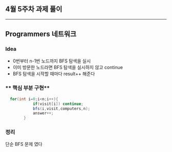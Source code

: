 ## 4월 5주차 과제 풀이
---
## Programmers 네트워크
### **Idea**
* 0번부터 n-1번 노드까지 BFS 탐색을 실시
* 이미 방문한 노드라면 BFS 탐색을 실시하지 않고 continue
* BFS 탐색을 시작할 때마다 result++ 해준다


### ** 핵심 부분 구현**
```java
  for(int i=0;i<n;i++){
            if(visit[i]) continue;
            bfs(i,visit,computers,n);
            answer++;
        }

```

### 정리
단순 BFS 문제 였다
